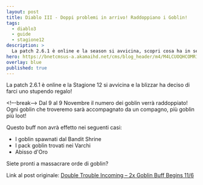 ```yaml
---
layout: post
title: Diablo III - Doppi problemi in arrivo! Raddoppiano i Goblin!
tags:
  - diablo3
  - guide
  - stagione12
description: >
  La patch 2.6.1 è online e la season si avvicina, scopri cosa ha in serbo la blizzard!
hero: https://bnetcmsus-a.akamaihd.net/cms/blog_header/m4/M4LCUOQHCOMR1509142832584.jpg
overlay: blue
published: true
---
```

La patch 2.6.1 è online e la Stagione 12 si avvicina e la blizzar ha deciso di farci uno stupendo regalo!

<!–-break-–>
Dal 9 al 9 Novembre il numero dei goblin verrà raddoppiato! Ogni goblin che troveremo sarà accompagnato da un compagno, più goblin più loot!

Questo buff non avrà effetto nei seguenti casi:
<ul>
	<li>I goblin spawnati dal Bandit Shrine</li>
	<li>I pack goblin trovati nei Varchi</li>
	<li>Abisso d'Oro</li>
</ul>

Siete pronti a massacrare orde di goblin?


Link al post originale: <a href="https://us.battle.net/d3/en/blog/21164550" target="_blank">Double Trouble Incoming – 2x Goblin Buff Begins 11/6</a>